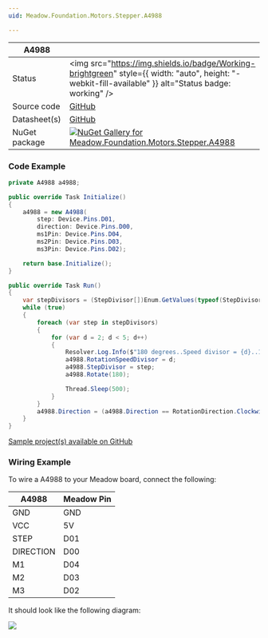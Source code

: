```yaml
---
uid: Meadow.Foundation.Motors.Stepper.A4988

---
```


| A4988 | |
|--------|--------|
| Status | <img src="https://img.shields.io/badge/Working-brightgreen" style={{ width: "auto", height: "-webkit-fill-available" }} alt="Status badge: working" /> |
| Source code | [GitHub](https://github.com/WildernessLabs/Meadow.Foundation/tree/main/Source/Meadow.Foundation.Peripherals/Motors.Stepper.A4988) |
| Datasheet(s) | [GitHub](https://github.com/WildernessLabs/Meadow.Foundation/tree/main/Source/Meadow.Foundation.Peripherals/Motors.Stepper.A4988/Datasheet) |
| NuGet package | <a href="https://www.nuget.org/packages/Meadow.Foundation.Motors.Stepper.A4988/" target="_blank"><img src="https://img.shields.io/nuget/v/Meadow.Foundation.Motors.Stepper.A4988.svg?label=Meadow.Foundation.Motors.Stepper.A4988" alt="NuGet Gallery for Meadow.Foundation.Motors.Stepper.A4988" /></a> |

### Code Example

```csharp
private A4988 a4988;

public override Task Initialize()
{
    a4988 = new A4988(
        step: Device.Pins.D01,
        direction: Device.Pins.D00,
        ms1Pin: Device.Pins.D04,
        ms2Pin: Device.Pins.D03,
        ms3Pin: Device.Pins.D02);

    return base.Initialize();
}

public override Task Run()
{
    var stepDivisors = (StepDivisor[])Enum.GetValues(typeof(StepDivisor));
    while (true)
    {
        foreach (var step in stepDivisors)
        {
            for (var d = 2; d < 5; d++)
            {
                Resolver.Log.Info($"180 degrees..Speed divisor = {d}..1/{(int)step} Steps..{a4988.Direction}...");
                a4988.RotationSpeedDivisor = d;
                a4988.StepDivisor = step;
                a4988.Rotate(180);

                Thread.Sleep(500);
            }
        }
        a4988.Direction = (a4988.Direction == RotationDirection.Clockwise) ? RotationDirection.CounterClockwise : RotationDirection.Clockwise;
    }
}

```

[Sample project(s) available on GitHub](https://github.com/WildernessLabs/Meadow.Foundation/tree/main/Source/Meadow.Foundation.Peripherals/Motors.Stepper.A4988/Samples/A4988_Sample)

### Wiring Example

To wire a A4988 to your Meadow board, connect the following:

| A4988     | Meadow Pin |
|-----------|------------|
| GND       | GND        |
| VCC       | 5V         |
| STEP      | D01        |
| DIRECTION | D00        |
| M1        | D04        |
| M2        | D03        |
| M3        | D02        |

It should look like the following diagram:

<img src="/API_Assets/Meadow.Foundation.Motors.Stepper.A4988/A4988_Fritzing.png" />


